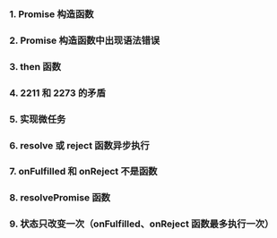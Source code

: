 ### 1. Promise 构造函数

### 2. Promise 构造函数中出现语法错误

### 3. then 函数

### 4. 2211 和 2273 的矛盾

### 5. 实现微任务

### 6. resolve 或 reject 函数异步执行

### 7. onFulfilled 和 onReject 不是函数

### 8. resolvePromise 函数

### 9. 状态只改变一次（onFulfilled、onReject 函数最多执行一次）
